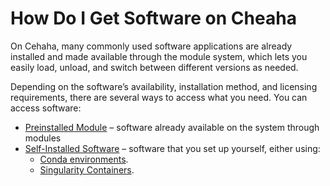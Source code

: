 # How Do I Get Software on Cheaha

On Cehaha, many commonly used software applications are already installed and made available through the module system, which lets you easily load, unload, and switch between different versions as needed.

Depending on the software’s availability, installation method, and licensing requirements, there are several ways to access what you need. You can access software:

- [Preinstalled Module](modules.md) – software already available on the system through modules
- [Self-Installed Software](software.md) – software that you set up yourself, either using:
    - [Conda environments](software.md#anaconda-on-cheaha).
    - [Singularity Containers](software.md#software-installation).
